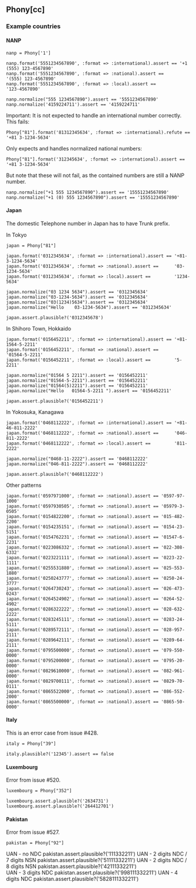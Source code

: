 ## Phony[cc]



### Example countries

#### NANP

    nanp = Phony['1']
    
    nanp.format('5551234567890', :format => :international).assert == '+1 (555) 123-4567890'
    nanp.format('5551234567890', :format => :national).assert ==      '(555) 123-4567890'
    nanp.format('5551234567890', :format => :local).assert ==         '123-4567890'
    
    nanp.normalize("555 1234567890").assert == '5551234567890'
    nanp.normalize('4159224711').assert == '4159224711'

Important: It is not expected to handle an international number correctly. This fails:

    Phony["81"].format('81312345634', :format => :international).refute == '+81 3-1234-5634'

Only expects and handles normalized national numbers:

    Phony["81"].format('312345634', :format => :international).assert == '+81 3-1234-5634'

But note that these will not fail, as the contained numbers are still a NANP number.

    nanp.normalize("+1 555 1234567890").assert == '15551234567890'
    nanp.normalize("+1 (0) 555 1234567890").assert == '15551234567890'

#### Japan

The domestic Telephone number in Japan has to have Trunk prefix.

In Tokyo

    japan = Phony["81"]
  
    japan.format('0312345634', :format => :international).assert == '+81-3-1234-5634'
    japan.format('0312345634', :format => :national).assert ==      '03-1234-5634'
    japan.format('0312345634', :format => :local).assert ==         '1234-5634'
    
    japan.normalize("03 1234 5634").assert == '0312345634'
    japan.normalize("03-1234-5634").assert == '0312345634'
    japan.normalize("03(1234)5634").assert == '0312345634'
    japan.normalize("Hello    03-1234-5634").assert == '0312345634'
  
    japan.assert.plausible?('0312345678')

In Shihoro Town, Hokkaido

    japan.format('0156452211', :format => :international).assert == '+81-1564-5-2211'
    japan.format('0156452211', :format => :national).assert ==      '01564-5-2211'
    japan.format('0156452211', :format => :local).assert ==         '5-2211'
    
    japan.normalize("01564 5 2211").assert == '0156452211'
    japan.normalize("01564-5-2211").assert == '0156452211'
    japan.normalize("01564(5)2211").assert == '0156452211'
    japan.normalize("Hello   01564-5-2211 ").assert == '0156452211'
    
    japan.assert.plausible?('0156452211')

In Yokosuka, Kanagawa

    japan.format('0468112222', :format => :international).assert == '+81-46-811-2222'
    japan.format('0468112222', :format => :national).assert ==      '046-811-2222'
    japan.format('0468112222', :format => :local).assert ==         '811-2222'

    japan.normalize("0468-11-2222").assert == '0468112222'
    japan.normalize("046-811-2222").assert == '0468112222'

    japan.assert.plausible?('0468112222')

Other patterns

    japan.format('0597971000', :format => :national).assert == '0597-97-1000'
    japan.format('0597930505', :format => :national).assert == '05979-3-0505'
    japan.format('0154822200', :format => :national).assert == '015-482-2200'
    japan.format('0154235151', :format => :national).assert == '0154-23-5151'
    japan.format('0154762231', :format => :national).assert == '01547-6-2231'
    japan.format('0223086332', :format => :national).assert == '022-308-6332'
    japan.format('0223221111', :format => :national).assert == '0223-22-1111'
    japan.format('0255531880', :format => :national).assert == '025-553-1880'
    japan.format('0250243777', :format => :national).assert == '0250-24-3777'
    japan.format('0264730243', :format => :national).assert == '026-473-0243'
    japan.format('0264524902', :format => :national).assert == '0264-52-4902'
    japan.format('0286322222', :format => :national).assert == '028-632-2222'
    japan.format('0283245111', :format => :national).assert == '0283-24-5111'
    japan.format('0289572111', :format => :national).assert == '028-957-2111'
    japan.format('0289642111', :format => :national).assert == '0289-64-2111'
    japan.format('0795500000', :format => :national).assert == '079-550-0000'
    japan.format('0795200000', :format => :national).assert == '0795-20-0000'
    japan.format('0829610000', :format => :national).assert == '082-961-0000'
    japan.format('0829700111', :format => :national).assert == '0829-70-0111'
    japan.format('0865522000', :format => :national).assert == '086-552-2000'
    japan.format('0865500000', :format => :national).assert == '0865-50-0000'


#### Italy

This is an error case from issue #428.

    italy = Phony["39"]
  
    italy.plausible?('12345').assert == false


#### Luxembourg

Error from issue #520.

    luxembourg = Phony["352"]

    luxembourg.assert.plausible?('2634731')
    luxembourg.assert.plausible?('264412701')

#### Pakistan

Error from issue #527.

    pakistan = Phony["92"]

UAN - no NDC
    pakistan.assert.plausible?('111332211')
UAN - 2 digits NDC / 7 digits NSN
    pakistan.assert.plausible?('51111332211')
UAN - 2 digits NDC / 8 digits NSN
    pakistan.assert.plausible?('42111332211')    
UAN - 3 digits NDC
    pakistan.assert.plausible?('998111332211')
UAN - 4 digits NDC
    pakistan.assert.plausible?('5828111332211')